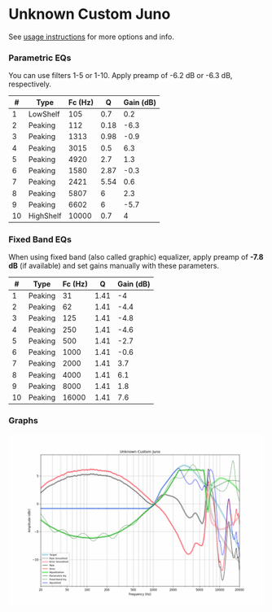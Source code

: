 # Unknown Custom Juno
See [usage instructions](https://github.com/jaakkopasanen/AutoEq#usage) for more options and info.

### Parametric EQs
You can use filters 1-5 or 1-10. Apply preamp of -6.2 dB or -6.3 dB, respectively.

|   # | Type      |   Fc (Hz) |    Q |   Gain (dB) |
|-----|-----------|-----------|------|-------------|
|   1 | LowShelf  |       105 | 0.7  |         0.2 |
|   2 | Peaking   |       112 | 0.18 |        -6.3 |
|   3 | Peaking   |      1313 | 0.98 |        -0.9 |
|   4 | Peaking   |      3015 | 0.5  |         6.3 |
|   5 | Peaking   |      4920 | 2.7  |         1.3 |
|   6 | Peaking   |      1580 | 2.87 |        -0.3 |
|   7 | Peaking   |      2421 | 5.54 |         0.6 |
|   8 | Peaking   |      5807 | 6    |         2.3 |
|   9 | Peaking   |      6602 | 6    |        -5.7 |
|  10 | HighShelf |     10000 | 0.7  |         4   |

### Fixed Band EQs
When using fixed band (also called graphic) equalizer, apply preamp of **-7.8 dB** (if available) and set gains manually with these parameters.

|   # | Type    |   Fc (Hz) |    Q |   Gain (dB) |
|-----|---------|-----------|------|-------------|
|   1 | Peaking |        31 | 1.41 |        -4   |
|   2 | Peaking |        62 | 1.41 |        -4.4 |
|   3 | Peaking |       125 | 1.41 |        -4.8 |
|   4 | Peaking |       250 | 1.41 |        -4.6 |
|   5 | Peaking |       500 | 1.41 |        -2.7 |
|   6 | Peaking |      1000 | 1.41 |        -0.6 |
|   7 | Peaking |      2000 | 1.41 |         3.7 |
|   8 | Peaking |      4000 | 1.41 |         6.1 |
|   9 | Peaking |      8000 | 1.41 |         1.8 |
|  10 | Peaking |     16000 | 1.41 |         7.6 |

### Graphs
![](./Unknown%20Custom%20Juno.png)

